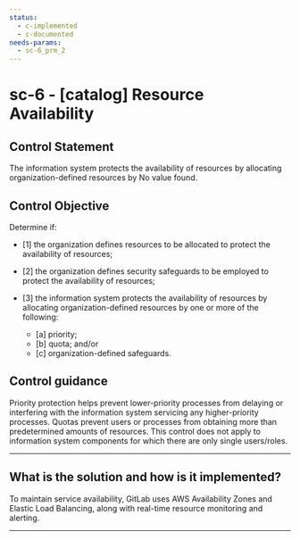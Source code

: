 ```yaml
---
status:
  - c-implemented
  - c-documented
needs-params:
  - sc-6_prm_2
---
```


# sc-6 - \[catalog\] Resource Availability

## Control Statement

The information system protects the availability of resources by allocating organization-defined resources by No value found.

## Control Objective

Determine if:

- \[1\] the organization defines resources to be allocated to protect the availability of resources;

- \[2\] the organization defines security safeguards to be employed to protect the availability of resources;

- \[3\] the information system protects the availability of resources by allocating organization-defined resources by one or more of the following:

  - \[a\] priority;
  - \[b\] quota; and/or
  - \[c\] organization-defined safeguards.

## Control guidance

Priority protection helps prevent lower-priority processes from delaying or interfering with the information system servicing any higher-priority processes. Quotas prevent users or processes from obtaining more than predetermined amounts of resources. This control does not apply to information system components for which there are only single users/roles.

______________________________________________________________________

## What is the solution and how is it implemented?

To maintain service availability, GitLab uses AWS Availability Zones and Elastic Load Balancing, along with real-time resource monitoring and alerting.

______________________________________________________________________
